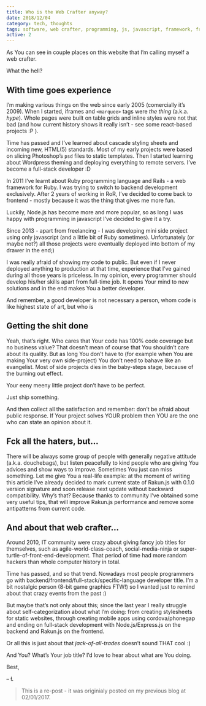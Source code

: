 ```yaml
---
title: Who is the Web Crafter anyway?
date: 2018/12/04
category: tech, thoughts
tags: software, web crafter, programming, js, javascript, framework, frameworks
active: 2
---
```


As You can see in couple places on this website that I’m calling myself a web crafter.

What the hell?

## With time goes experience

I’m making various things on the web since early 2005 (comercially it’s 2009).
When I started, iframes and `<marquee>` tags were *the thing* (a.k.a. *hype*). Whole pages were built on table grids and inline styles were not that bad (and how current history shows it really isn’t - see some react-based projects :P ).

Time has passed and I’ve learned about cascade styling sheets and incoming new, HTML(5) standards. Most of my early projects were based on slicing Photoshop’s `psd` files to static templates.
Then I started learning about Wordpress theming and deploying everything to remote servers. I’ve become a full-stack developer :D

In 2011 I’ve learnt about Ruby programming language and Rails - a web framework for Ruby. I was trying to switch to backend development exclusively. After 2 years of working in RoR, I’ve decided to come back to frontend - mostly because it was the thing that gives me more fun.

Luckily, Node.js has become more and more popular, so as long I was happy with programming in javascript I’ve decided to give it a try.

Since 2013 - apart from freelancing - I was developing mini side project using only javascript (and a little bit of Ruby sometimes).
Unfortunately (or maybe not?) all those projects were eventually deployed into bottom of my drawer in the end;)

I was really afraid of showing my code to public. But even if I never deployed anything to production at that time, experience that I’ve gained during all those years is priceless. In my opinion, every programmer should develop his/her skills apart from full-time job. It opens Your mind to new solutions and in the end makes You a better developer.

And remember, a good developer is not necessary a person, whom code is like highest state of art, but who is

## Getting the shit done

Yeah, that’s right. Who cares that Your code has 100% code coverage but no business value? That doesn’t mean of course that You shouldn’t care about its quality. But as long You don’t have to (for example when You are making Your very own side-project) You don’t need to bahave like an evangelist.
Most of side projects dies in the baby-steps stage, because of the burning out effect.

Your eeny meeny little project don’t have to be perfect.

Just ship something.

And then collect all the satisfaction and remember: don’t be afraid about public response. If Your project solves YOUR problem then YOU are the one who can state an opinion about it.

## Fck all the haters, but…

There will be always some group of people with generally negative attitude (a.k.a. douchebags), but listen peacefully to kind people who are giving You advices and show ways to improve. Sometimes You just can miss something.
Let me give You a real-life example: at the moment of writing this article I’ve already decided to mark current state of Rakun.js with 0.1.0 version signature and soon release next update without backward compatibility.
Why’s that? Because thanks to community I’ve obtained some very useful tips, that will improve Rakun.js performance and remove some antipatterns from current code.

## And about that web crafter…

Around 2010, IT community were crazy about giving fancy job titles for themselves, such as agile-world-class-coach, social-media-ninja or super-turtle-of-front-end-development. That period of time had more random hackers than whole computer history in total.

Time has passed, and so that trend. Nowadays most people programmers go with backend/frontend/full-stack/specific-language developer title.
I’m a bit nostalgic person (8-bit game graphics FTW!) so I wanted just to remind about that crazy events from the past :)

But maybe that’s not only about this; since the last year I really struggle about self-categorization about what I’m doing: from creating stylesheets for static websites, through creating mobile apps using cordova/phonegap and ending on full-stack development with Node.js/Express.js on the backend and Rakun.js on the frontend.

Or all this is just about that *jack-of-all-trades* doesn’t sound THAT cool :)

And You? What’s Your job title? I’d love to hear about what are You doing.

Best,

– ł.

> This is a re-post - it was originialy posted on my previous blog at 02/01/2017.
